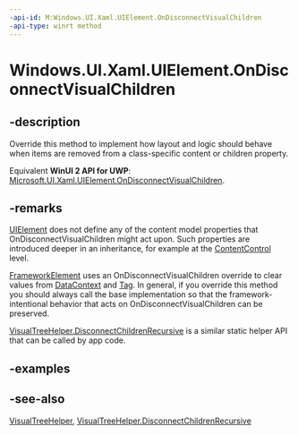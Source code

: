 ```yaml
---
-api-id: M:Windows.UI.Xaml.UIElement.OnDisconnectVisualChildren
-api-type: winrt method
---
```


<!-- Method syntax
virtual protected void OnDisconnectVisualChildren()
-->

# Windows.UI.Xaml.UIElement.OnDisconnectVisualChildren

## -description
Override this method to implement how layout and logic should behave when items are removed from a class-specific content or children property.

Equivalent **WinUI 2 API for UWP**: [Microsoft.UI.Xaml.UIElement.OnDisconnectVisualChildren](/windows/winui/api/microsoft.ui.xaml.uielement.ondisconnectvisualchildren).

## -remarks
[UIElement](uielement.md) does not define any of the content model properties that OnDisconnectVisualChildren might act upon. Such properties are introduced deeper in an inheritance, for example at the [ContentControl](../windows.ui.xaml.controls/contentcontrol.md) level.

[FrameworkElement](frameworkelement.md) uses an OnDisconnectVisualChildren override to clear values from [DataContext](frameworkelement_datacontext.md) and [Tag](frameworkelement_tag.md). In general, if you override this method you should always call the base implementation so that the framework-intentional behavior that acts on OnDisconnectVisualChildren can be preserved.

[VisualTreeHelper.DisconnectChildrenRecursive](../windows.ui.xaml.media/visualtreehelper_disconnectchildrenrecursive_1375370588.md) is a similar static helper API that can be called by app code.

## -examples

## -see-also
[VisualTreeHelper](../windows.ui.xaml.media/visualtreehelper.md), [VisualTreeHelper.DisconnectChildrenRecursive](../windows.ui.xaml.media/visualtreehelper_disconnectchildrenrecursive_1375370588.md)
